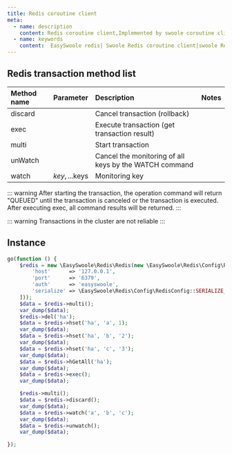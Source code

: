 ```yaml
---
title: Redis coroutine client
meta:
  - name: description
    content: Redis coroutine client,Implemented by swoole coroutine client,Covers the method of redis 99%
  - name: keywords
    content:  EasySwoole redis| Swoole Redis coroutine client|swoole Redis|Redis coroutine
---
```


## Redis transaction method list

| Method name | Parameter           | Description                           | Notes                         |
|:--------|:---------------|:------------------------------|:----------------------------|
| discard |                | Cancel transaction (rollback)    |                             |
| exec    |                | Execute transaction (get transaction result) |                             |
| multi   |                | Start transaction     |  |
| unWatch |                | Cancel the monitoring of all keys by the WATCH command |             |
| watch   | $key,...$keys | Monitoring key       |                             |

::: warning
After starting the transaction, the operation command will return "QUEUED" until the transaction is canceled or the transaction is executed. After executing exec, all command results will be returned.
:::

::: warning
Transactions in the cluster are not reliable
:::

## Instance
```php
go(function () {
    $redis = new \EasySwoole\Redis\Redis(new \EasySwoole\Redis\Config\RedisConfig([
        'host'      => '127.0.0.1',
        'port'      => '6379',
        'auth'      => 'easyswoole',
        'serialize' => \EasySwoole\Redis\Config\RedisConfig::SERIALIZE_NONE
    ]));
    $data = $redis->multi();
    var_dump($data);
    $redis->del('ha');
    $data = $redis->hset('ha', 'a', 1);
    var_dump($data);
    $data = $redis->hset('ha', 'b', '2');
    var_dump($data);
    $data = $redis->hset('ha', 'c', '3');
    var_dump($data);
    $data = $redis->hGetAll('ha');
    var_dump($data);
    $data = $redis->exec();
    var_dump($data);

    $redis->multi();
    $data = $redis->discard();
    var_dump($data);
    $data = $redis->watch('a', 'b', 'c');
    var_dump($data);
    $data = $redis->unwatch();
    var_dump($data);

});
```
